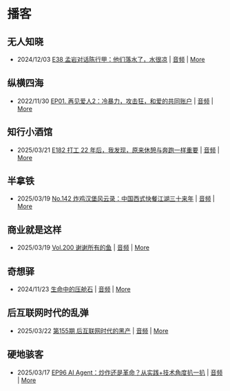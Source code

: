 # 播客

## 无人知晓
- 2024/12/03 [E38 孟岩对话陈行甲：他们落水了，水很凉](https://www.xiaoyuzhoufm.com/episode/674993fcc3b2a2f334681d1c) | [音频](https://dts-api.xiaoyuzhoufm.com/track/611719d3cb0b82e1df0ad29e/674993fcc3b2a2f334681d1c/media.xyzcdn.net/ltQLGAGNRRRTiQZqd_ZmhAAewLcp.m4a) | [More](channels/%E6%97%A0%E4%BA%BA%E7%9F%A5%E6%99%93.md)

## 纵横四海
- 2022/11/30 [EP01. 再见爱人2：冷暴力，攻击狂，和爱的共同账户](https://www.ximalaya.com/sound/592716797) | [音频](https://aod.cos.tx.xmcdn.com/storages/26c6-audiofreehighqps/E9/4E/GKwRIUEHXOodAq7-QQHYdhCw-aacv2-48K.m4a) | [More](channels/%E7%BA%B5%E6%A8%AA%E5%9B%9B%E6%B5%B7.md)

## 知行小酒馆
- 2025/03/21 [E182 打工 22 年后，我发现，原来休憩与奔跑一样重要](https://www.xiaoyuzhoufm.com/episode/67dbd420dd11f9c8c1ee6a67) | [音频](https://dts-api.xiaoyuzhoufm.com/track/6013f9f58e2f7ee375cf4216/67dbd420dd11f9c8c1ee6a67/media.xyzcdn.net/6013f9f58e2f7ee375cf4216/lpRbBzqpkZusxplXFuRmf649tPCn.m4a) | [More](channels/%E7%9F%A5%E8%A1%8C%E5%B0%8F%E9%85%92%E9%A6%86.md)

## 半拿铁
- 2025/03/19 [No.142 炸鸡汉堡风云录：中国西式快餐江湖三十来年](https://www.ximalaya.com/sound/822618999) | [音频](https://tk.wavpub.com/WPDL_cpekXPNYGBVEXZmcKYFbRzDnjKscgbJGFekRRWbnXbVshEaHWrjEwDjktF-c1.m4a) | [More](channels/%E5%8D%8A%E6%8B%BF%E9%93%81.md)

## 商业就是这样
- 2025/03/19 [Vol.200 谢谢所有的鱼](https://www.ximalaya.com/sound/822854323) | [音频](https://aod.cos.tx.xmcdn.com/storages/bc89-audiofreehighqps/4D/F6/GKwRIasLsJurAc2RGAOByzCd.m4a) | [More](channels/%E5%95%86%E4%B8%9A%E5%B0%B1%E6%98%AF%E8%BF%99%E6%A0%B7.md)

## 奇想驿
- 2024/11/23 [生命中的压舱石](https://www.xiaoyuzhoufm.com/episode/67403d1d11045e78e5105c6f) | [音频](https://dts-api.xiaoyuzhoufm.com/track/6034daea97755b8fc9c66480/67403d1d11045e78e5105c6f/media.xyzcdn.net/lmERsWF4hFJGK9PjHGzOwQnbz-Ge.m4a) | [More](channels/%E5%A5%87%E6%83%B3%E9%A9%BF.md)

## 后互联网时代的乱弹
- 2025/03/22 [第155期 后互联网时代的黑产](https://hosting.wavpub.cn/pie/ep155/) | [音频](https://tk.wavpub.com/WPDL_uCauzHenLsxvrZsqRteCAzXCtGXZwvPpHdHXXmgGuVxXJddVeKrgmQFBMD-b4.mp3) | [More](channels/%E5%90%8E%E4%BA%92%E8%81%94%E7%BD%91%E6%97%B6%E4%BB%A3%E7%9A%84%E4%B9%B1%E5%BC%B9.md)

## 硬地骇客
- 2025/03/17 [EP96 AI Agent：炒作还是革命？从实践+技术角度扒一扒](https://www.xiaoyuzhoufm.com/episode/67d8460a78103db3bd0a1c4e) | [音频](https://dts-api.xiaoyuzhoufm.com/track/640ee2438be5d40013fe4a87/67d8460a78103db3bd0a1c4e/media.xyzcdn.net/640ee2438be5d40013fe4a87/lr2HN9ix9zhGCZG9TMNGX7NFcYfX.m4a) | [More](channels/%E7%A1%AC%E5%9C%B0%E9%AA%87%E5%AE%A2.md)

